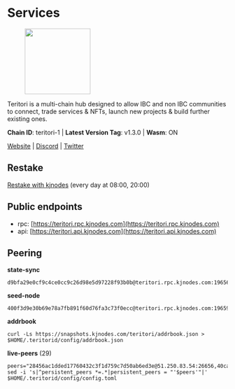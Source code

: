 # Services

<figure><img src="https://raw.githubusercontent.com/kj89/testnet_manuals/main/pingpub/logos/teritori.png" width="150" alt=""><figcaption></figcaption></figure>

Teritori is a multi-chain hub designed to allow IBC and non IBC communities  to connect, trade services & NFTs, launch new projects & build further existing ones.

**Chain ID**: teritori-1 | **Latest Version Tag**: v1.3.0 | **Wasm**: ON

[Website](https://teritori.com) | [Discord](https://discord.gg/teritori) | [Twitter](https://twitter.com/TeritoriNetwork)

## Restake

[Restake with kjnodes](https://restake.app/teritori/torivaloper184ln03hkpt75uhrrr26f66kvcqvf4yn4nc2xjm) (every day at 08:00, 20:00)
## Public endpoints

* rpc: [https://teritori.rpc.kjnodes.com](https://teritori.rpc.kjnodes.com)
* api: [https://teritori.api.kjnodes.com](https://teritori.api.kjnodes.com)

## Peering

**state-sync**

```
d9bfa29e0cf9c4ce0cc9c26d98e5d97228f93b0b@teritori.rpc.kjnodes.com:19656
```

**seed-node**

```
400f3d9e30b69e78a7fb891f60d76fa3c73f0ecc@teritori.rpc.kjnodes.com:19659
```

**addrbook**
```
curl -Ls https://snapshots.kjnodes.com/teritori/addrbook.json > $HOME/.teritorid/config/addrbook.json
```

**live-peers** (29)
```
peers="28456ac1dded17760432c3f1d759c7d50ab6ed3e@51.250.83.54:26656,40caa979c29a9930ea2b8a6249037924d308ae84@162.55.234.70:54256,82ebb17ddac20928fb8107201dad9f5aea7f9132@198.244.200.3:26656,88a407d4749e1ccbb630f98ca44f304744d97864@38.242.141.168:26656,d956d6180e96c62315a777b1a3ed8f1ebf873e80@38.242.232.202:29656,0b27217386756577e1eadf00c4169dc8f041e522@51.210.7.219:26656,5ab6437f73fe71f392d53566e037aa91087530ac@139.144.67.202:26656,5a98d637a16b16bf425a4a785c9d11a7d1e5b8a0@65.21.131.215:26736,d9bfa29e0cf9c4ce0cc9c26d98e5d97228f93b0b@65.109.88.38:19656,76ac8106e8b1169f1ef28f5c45558750db85d3dc@65.108.239.241:26656,8ac41af54dfd91c41de71cde222a55670f2f405d@141.95.65.73:15956,4b04b3d164dc6dd5bb555a7a106a8d314f30516f@65.21.136.170:53656,1e08fefb7e8851490d40e804df76d1ac33cb1f0a@38.146.3.175:15956,317d9a102d4a04337c65571c18df0e98269dce87@141.94.193.12:13656,3178ac8fffd269325500c95679d58d5e8ec61746@198.244.213.94:22956,81bd965baf90d49b9ff3e122394150fcdc935e64@65.144.145.234:26604,89757803f40da51678451735445ad40d5b15e059@134.65.192.221:26656,b212d5740b2e11e54f56b072dc13b6134650cfb5@134.65.192.81:26656,3594b73f909a9c4b87cfe6a361ef8b2b51124dd5@65.109.69.59:15956,51eaf493facf36754411baa4f7b89355bd9cb3e7@195.201.63.87:42666,26175f13ada3d61c93bca342819fd5dc797bced0@65.109.58.226:28656,a7d96dc929824613315dcc1c90fee119f28cc51f@164.152.161.254:26656,44b2bf9d970aece0531d3d939c5c546a7ac9201a@34.219.76.190:26656,14fa46dbadd79647ebf3e5bc82326d2debc5fd52@51.159.176.185:26656,46b7ae20e3cc4264076a91c3601f3894a021a80d@65.108.6.45:36656,ad347ea1ec920d12ccda2341348bcc89687739ef@88.99.164.158:38026,4740ad44e58f4f4a0e2b9c4353500009eb73a05a@176.191.97.120:26656,ade4d8bc8cbe014af6ebdf3cb7b1e9ad36f412c0@135.181.5.219:15956,f97a75fb69d3a5fe893dca7c8d238ccc0bd66a8f@188.165.221.155:6969"
sed -i 's|^persistent_peers *=.*|persistent_peers = "'$peers'"|' $HOME/.teritorid/config/config.toml
```
